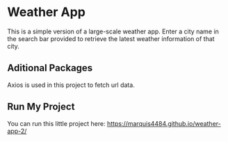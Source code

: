 # Weather App

This is a simple version of a large-scale weather app. Enter a city name in the search bar provided to retrieve the latest weather
information of that city.

## Aditional Packages 

Axios is used in this project to fetch url data.

## Run My Project

You can run this little project here: https://marquis4484.github.io/weather-app-2/
